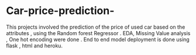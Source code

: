 # Car-price-prediction-
This projects involved the prediction of the price of used car based on the attributes , using the Random forest Regressor . EDA, Missing Value analysis , One hot encoding were done . End to end model deployment is done using flask , html and heroku. 
